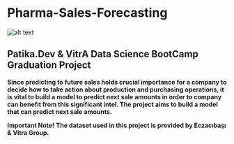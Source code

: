 # Pharma-Sales-Forecasting

![alt text](https://i.im.ge/2021/09/11/TQ9Pvp.png)

## Patika.Dev &amp; VitrA Data Science BootCamp Graduation Project

**Since predicting to future sales holds crucial importance for a company to decide how to take action about production and purchasing operations, it is vital to build a model to predict next sale amounts in order to company can benefit from this significant  intel. The project aims to build a model that can predict next sale amounts.**

**Important Note!**  **The dataset used in this project is provided by Eczacıbaşı & Vitra Group.**




